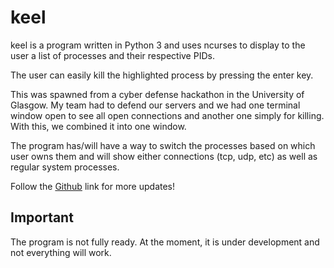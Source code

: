# keel

keel is a program written in Python 3 and uses ncurses to display to the user a list of
processes and their respective PIDs.

The user can easily kill the highlighted process by pressing the enter key.

This was spawned from a cyber defense hackathon in the University of Glasgow. My team
had to defend our servers and we had one terminal window open to see all open connections
and another one simply for killing. With this, we combined it into one window.

The program has/will have a way to switch the processes based on which user owns them
and will show either connections (tcp, udp, etc) as well as regular system processes.

Follow the [Github](https://github.com/modelorona/keel) link for more updates!


## Important
The program is not fully ready. At the moment, it is under development and not everything
will work.
